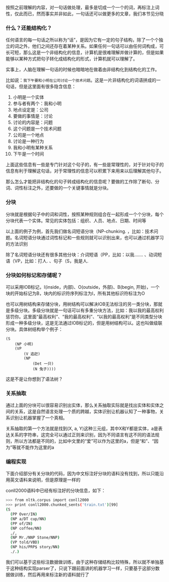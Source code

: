 按照之前理解的内容，对一句话做处理，最多是切成一个一个的词，再标注上词性，仅此而已，然而事实并非如此，一句话还可以做更多的文章，我们本节见分晓 

### 什么？还能结构化？

任何语言的每一句话之所以称为“话”，是因为它有一定的句子结构，除了一个个独立的词之外，他们之间还存在着某种关系。如果任何一句话可以由任何词构成，可长可短，那么这是一个非结构化的信息，计算机是很难理解并做计算的，但是如果能够以某种方式把句子转化成结构化的形式，计算机就可以理解了。

实事上，人脑在理解一句话的时候也暗暗地在做着由非结构化到结构化的工作。

比如说：`我下午要和小明在公司讨论一个技术问题`。这是一片非结构化的词语拼成的一句话，但是这里面有很多隐含信息：

1. 小明是一个实体
2. 参与者有两个：我和小明
3. 地点设定是：公司
4. 要做的事情是：讨论
5. 讨论的内容是：问题
6. 这个问题是一个技术问题
7. 公司是一个地点
8. 讨论是一种行为
9. 我和小明有某种关系
10. 下午是一个时间

上面这些信息有一些是专门针对这个句子的，有一些是常理性的，对于针对句子的信息有利于理解这句话，对于常理性的信息可以积累下来用来以后理解其他句子。

那么怎么才能把非结构化的句子转成结构化的信息呢？要做的工作除了断句、分词、词性标注之外，还要做的一个关键事情就是分块。

### 分块

分块就是根据句子中的词和词性，按照某种规则组合在一起形成一个个分块，每个分块代表一个实体。常见的实体包括：组织、人员、地点、日期、时间等

以上面的例子为例，首先我们做名词短语分块（NP-chunking. ，比如：技术问题。名词短语分块通过词性标记和一些规则就可以识别出来，也可以通过机器学习的方法识别

除了名词短语分块还有很多其他分块：介词短语（PP，比如：以我……. 、动词短语（VP，比如：打人. 、句子（S，我是人. 

### 分块如何标记和存储呢？

可以采用IOB标记，I(inside，内部)、O(outside，外部)、B(begin, 开始)，一个块的开始标记为B，块内的标识符序列标注为I，所有其他标识符标注为O

也可以用树结构来存储分块，用树结构可以解决IOB无法标注的另一类分块，那就是多级分块。多级分块就是一句话可以有多重分块方法，比如：我以我的最高权利惩罚你。这里面“最高权利”、“我的最高权利”、“以我的最高权利”是不同类型分块形成一种多级分块，这是无法通过IOB标记的，但是用树结构可以。这也叫做级联分块。具体树结构举个例子：

```
(S
    (NP 小明) 
    (VP
        (V 追赶) 
        (NP
            (Det 一只) 
            (N 兔子)))) 
```

这是不是让你想到了语法树？

### 关系抽取

通过上面的分块可以很容易识别出实体，那么关系抽取实际就是找出实体和实体之间的关系，这是自然语言处理一个质的跨越，实体识别让机器认知了一种事物，关系识别让机器掌握了一个真相。

关系抽取的第一个方法就是找到(X, a, Y)这种三元组，其中X和Y都是实体，a是表达关系的字符串，这完全可以通过正则来识别，因为不同语言有这不同的语法规则，所以方法都是不同的，比如中文里的“爱”可以作为这里的a，但是“和”、“因为”等就不能作为这里的a

### 编程实现

下面介绍部分有关分块的代码，因为中文标注好分块的语料没有找到，所以只能沿用英文语料来说明，但是原理是一样的

conll2000语料中已经有标注好的分块信息，如下：

```sh
>>> from nltk.corpus import conll2000
>>> print conll2000.chunked_sents('train.txt')[99]
(S
  (PP Over/IN)
  (NP a/DT cup/NN)
  (PP of/IN)
  (NP coffee/NN)
  ,/,
  (NP Mr./NNP Stone/NNP)
  (VP told/VBD)
  (NP his/PRP$ story/NN)
  ./.)
```

我们可以基于这些标注数据做训练，由于这种存储结构比较特殊，所以就不单独基于这种结构实现parser了，只说下跟前面讲的机器学习一样，只要基于这部分数据做训练，然后再用来标注新的语料就行了